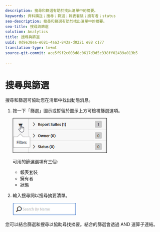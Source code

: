 ```yaml
---
description: 搜尋和篩選有助於找出清單中的摘要。
keywords: 資料饋送；搜尋；篩選；報表套裝；擁有者；status
seo-description: 搜尋和篩選有助於找出清單中的摘要。
seo-title: 搜尋與篩選
solution: Analytics
title: 搜尋與篩選
uuid: 0d9e38ea-e681-4aa3-843a-d0221 e88 c177
translation-type: tm+mt
source-git-commit: ace5f9f2c003d8c0617d3d5c338ff02439a013b5

---
```



# 搜尋與篩選

搜尋和篩選可協助您在清單中找出動態消息。

1. 按一下「篩選」圖示或暫留於圖示上方可檢視篩選選項。

   ![篩選器](assets/filters.jpg)

   可用的篩選選項有三個:

   * 報表套裝
   * 擁有者
   * 狀態

1. 輸入搜尋詞以搜尋摘要清單。

   ![搜尋](assets/search.jpg)

您可以結合篩選和搜尋以協助尋找摘要。結合的篩選會透過 AND 運算子連結。

